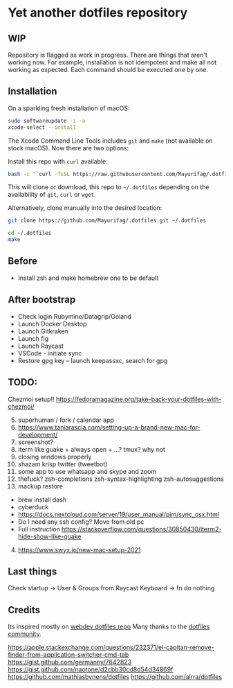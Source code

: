 # Yet another dotfiles repository

## WIP

Repository is flagged as work in progress. There are things that aren't working now. For example, installation is not
idempotent and make all not working as expected. Each command should be executed one by one.

## Installation

On a sparkling fresh installation of macOS:

```bash
sudo softwareupdate -i -a
xcode-select --install
```

The Xcode Command Line Tools includes `git` and `make` (not available on stock macOS). Now there are two options:

Install this repo with `curl` available:

```bash
bash -c "`curl -fsSL https://raw.githubusercontent.com/Mayurifag/.dotfiles/master/remote-install.sh`"
```

This will clone or download, this repo to `~/.dotfiles` depending on the availability of `git`, `curl` or `wget`.

Alternatively, clone manually into the desired location:

```bash
git clone https://github.com/Mayurifag/.dotfiles.git ~/.dotfiles
```

```bash
cd ~/.dotfiles
make
```

## Before

* Install zsh and make homebrew one to be default

## After bootstrap

* Check login Rubymine/Datagrip/Goland
* Launch Docker Desktop
* Launch Gitkraken
* Launch fig
* Launch Raycast
* VSCode - initiate sync
* Restore gpg key – launch keepassxc, search for gpg

## TODO:

Chezmoi setup!!
https://fedoramagazine.org/take-back-your-dotfiles-with-chezmoi/

5) superhuman / fork / calendar app
7) https://www.taniarascia.com/setting-up-a-brand-new-mac-for-development/
10) screenshot?
11) iterm like guake + always open + ...? tmux? why not
12) closing windows properly
13) shazam krisp twitter (tweetbot)
14) some app to use whatsapp and skype and zoom
15) thefuck? zsh-completions zsh-syntax-highlighting zsh-autosuggestions
16) mackup restore
* brew install dash
* cyberduck
* https://docs.nextcloud.com/server/19/user_manual/pim/sync_osx.html
* Do I need any ssh config? Move from old pc
* Full instruction <https://stackoverflow.com/questions/30850430/iterm2-hide-show-like-guake>
4) https://www.swyx.io/new-mac-setup-2021

## Last things

Check startup -> User & Groups from Raycast
Keyboard -> fn do nothing

## Credits

Its inspired mostly on [webdev dotfiles repo](https://github.com/webpro/dotfiles)
Many thanks to the [dotfiles community](https://dotfiles.github.io).

https://apple.stackexchange.com/questions/232371/el-capitan-remove-finder-from-application-switcher-cmd-tab
https://gist.github.com/germanny/7642823
https://gist.github.com/naotone/d2cbb30cd8d54d34869f
https://github.com/mathiasbynens/dotfiles
https://github.com/alrra/dotfiles
